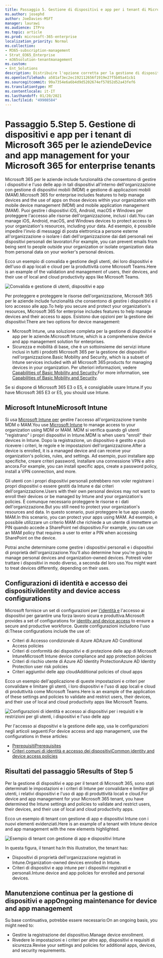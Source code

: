 ```yaml
---
title: Passaggio 5. Gestione di dispositivi e app per i tenant di Microsoft 365 per le aziende
ms.author: josephd
author: JoeDavies-MSFT
manager: laurawi
ms.audience: ITPro
ms.topic: article
ms.prod: microsoft-365-enterprise
localization_priority: Normal
ms.collection:
- M365-subscription-management
- Strat_O365_Enterprise
- m365solution-tenantmanagement
ms.custom:
- Ent_Solutions
description: Distribuire l'opzione corretta per la gestione di dispositivi e app per i tenant di Microsoft 365.
ms.openlocfilehash: a581af3ec2ec192112656f1919e27f5b05a41cb1
ms.sourcegitcommit: 99a7354e6a6b4d9d5202674ef57852d52a43fef6
ms.translationtype: MT
ms.contentlocale: it-IT
ms.lasthandoff: 01/20/2021
ms.locfileid: "49908584"
---
```

# <a name="step-5-device-and-app-management-for-your-microsoft-365-for-enterprise-tenants"></a><span data-ttu-id="9f347-104">Passaggio 5.</span><span class="sxs-lookup"><span data-stu-id="9f347-104">Step 5.</span></span> <span data-ttu-id="9f347-105">Gestione di dispositivi e app per i tenant di Microsoft 365 per le aziende</span><span class="sxs-lookup"><span data-stu-id="9f347-105">Device and app management for your Microsoft 365 for enterprise tenants</span></span>

<span data-ttu-id="9f347-106">Microsoft 365 per le aziende include funzionalità che consentono di gestire i dispositivi e l'uso delle app in tali dispositivi all'interno dell'organizzazione con gestione di dispositivi mobili (MDM) e gestione di applicazioni mobili (MAM).</span><span class="sxs-lookup"><span data-stu-id="9f347-106">Microsoft 365 for enterprise includes features to help manage devices and the use of apps on those devices within your organization with mobile device management (MDM) and mobile application management (MAM).</span></span> <span data-ttu-id="9f347-107">Puoi gestire i dispositivi iOS, Android, macOS e Windows per proteggere l'accesso alle risorse dell'organizzazione, inclusi i dati.</span><span class="sxs-lookup"><span data-stu-id="9f347-107">You can manage iOS, Android, macOS, and Windows devices to protect access to your organization's resources, including your data.</span></span> <span data-ttu-id="9f347-108">Ad esempio, è possibile impedire l'invio di messaggi di posta elettronica a persone esterne all'organizzazione o isolare i dati dell'organizzazione dai dati personali nei dispositivi personali dei lavoratori.</span><span class="sxs-lookup"><span data-stu-id="9f347-108">For example, you can prevent emails from being sent to people outside your organization or isolate organization data from personal data on your worker's personal devices.</span></span>

<span data-ttu-id="9f347-109">Ecco un esempio di convalida e gestione degli utenti, dei loro dispositivi e dell'uso di app locali e cloud per la produttività come Microsoft Teams.</span><span class="sxs-lookup"><span data-stu-id="9f347-109">Here is an example of the validation and management of users, their devices, and their use of local and cloud productivity apps like Microsoft Teams.</span></span>

![Convalida e gestione di utenti, dispositivi e app](../media/tenant-management-overview/tenant-management-device-app-mgmt.png)

<span data-ttu-id="9f347-111">Per proteggere e proteggere le risorse dell'organizzazione, Microsoft 365 per le aziende include funzionalità che consentono di gestire i dispositivi e il loro accesso alle app.</span><span class="sxs-lookup"><span data-stu-id="9f347-111">To help you secure and protect your organization's resources, Microsoft 365 for enterprise includes features to help manage devices and their access to apps.</span></span> <span data-ttu-id="9f347-112">Esistono due opzioni per la gestione dei dispositivi:</span><span class="sxs-lookup"><span data-stu-id="9f347-112">There are two options for device management:</span></span>

- <span data-ttu-id="9f347-113">Microsoft Intune, una soluzione completa per la gestione di dispositivi e app per le aziende.</span><span class="sxs-lookup"><span data-stu-id="9f347-113">Microsoft Intune, which is a comprehensive device and app management solution for enterprises.</span></span>
- <span data-ttu-id="9f347-114">Sicurezza e mobilità di base, che è un sottoinsieme dei servizi intune inclusi in tutti i prodotti Microsoft 365 per la gestione dei dispositivi nell'organizzazione.</span><span class="sxs-lookup"><span data-stu-id="9f347-114">Basic Mobility and Security, which is a subset of Intune services included with all Microsoft 365 products for managing devices in your organization.</span></span> <span data-ttu-id="9f347-115">Per ulteriori informazioni, vedere [Capabilities of Basic Mobility and Security.](https://docs.microsoft.com/microsoft-365/admin/basic-mobility-security/capabilities)</span><span class="sxs-lookup"><span data-stu-id="9f347-115">For more information, see [Capabilities of Basic Mobility and Security](https://docs.microsoft.com/microsoft-365/admin/basic-mobility-security/capabilities).</span></span>

<span data-ttu-id="9f347-116">Se si dispone di Microsoft 365 E3 o E5, è consigliabile usare Intune.</span><span class="sxs-lookup"><span data-stu-id="9f347-116">If you have Microsoft 365 E3 or E5, you should use Intune.</span></span>

## <a name="microsoft-intune"></a><span data-ttu-id="9f347-117">Microsoft Intune</span><span class="sxs-lookup"><span data-stu-id="9f347-117">Microsoft Intune</span></span>

<span data-ttu-id="9f347-118">Si usa [Microsoft Intune per](https://docs.microsoft.com/mem/intune/fundamentals/planning-guide) gestire l'accesso all'organizzazione tramite MDM o MAM.</span><span class="sxs-lookup"><span data-stu-id="9f347-118">You use [Microsoft Intune](https://docs.microsoft.com/mem/intune/fundamentals/planning-guide) to manage access to your organization using MDM or MAM.</span></span> <span data-ttu-id="9f347-119">MDM si verifica quando gli utenti "registrano" i propri dispositivi in Intune.</span><span class="sxs-lookup"><span data-stu-id="9f347-119">MDM is when users "enroll" their devices in Intune.</span></span> <span data-ttu-id="9f347-120">Dopo la registrazione, un dispositivo è gestito e può ricevere i criteri, le regole e le impostazioni dell'organizzazione.</span><span class="sxs-lookup"><span data-stu-id="9f347-120">After a device is enrolled, it is a managed device and can receive your organization's  policies, rules, and settings.</span></span> <span data-ttu-id="9f347-121">Ad esempio, puoi installare app specifiche, creare criteri password, installare una connessione VPN e altro ancora.</span><span class="sxs-lookup"><span data-stu-id="9f347-121">For example, you can install specific apps, create a password policy, install a VPN connection, and more.</span></span>

<span data-ttu-id="9f347-122">Gli utenti con i propri dispositivi personali potrebbero non voler registrare i propri dispositivi o essere gestiti da Intune e dai criteri dell'organizzazione.</span><span class="sxs-lookup"><span data-stu-id="9f347-122">Users with their own personal devices may not want to enroll their devices or be managed by Intune and your organization's policies.</span></span> <span data-ttu-id="9f347-123">È comunque necessario proteggere le risorse e i dati dell'organizzazione.</span><span class="sxs-lookup"><span data-stu-id="9f347-123">But you still need to protect your organization's resources and data.</span></span> <span data-ttu-id="9f347-124">In questo scenario, puoi proteggere le tue app usando MAM.</span><span class="sxs-lookup"><span data-stu-id="9f347-124">In this scenario, you can protect your apps using MAM.</span></span> <span data-ttu-id="9f347-125">Ad esempio, è possibile utilizzare un criterio MAM che richiede a un utente di immettere un PIN quando accede a SharePoint nel dispositivo.</span><span class="sxs-lookup"><span data-stu-id="9f347-125">For example, you can use an MAM policy that requires a user to enter a PIN when accessing SharePoint on the device.</span></span>

<span data-ttu-id="9f347-126">Potrai anche determinare come gestire i dispositivi personali e i dispositivi di proprietà dell'organizzazione.</span><span class="sxs-lookup"><span data-stu-id="9f347-126">You'll also determine how you're going to manage personal devices and organization-owned devices.</span></span> <span data-ttu-id="9f347-127">Potresti voler trattare i dispositivi in modo diverso, a seconda del loro uso.</span><span class="sxs-lookup"><span data-stu-id="9f347-127">You might want to treat devices differently, depending on their uses.</span></span>

## <a name="identity-and-device-access-configurations"></a><span data-ttu-id="9f347-128">Configurazioni di identità e accesso dei dispositivi</span><span class="sxs-lookup"><span data-stu-id="9f347-128">Identity and device access configurations</span></span>

<span data-ttu-id="9f347-129">Microsoft fornisce un set di configurazioni per [l'identità e](../security/office-365-security/microsoft-365-policies-configurations.md) l'accesso ai dispositivi per garantire una forza lavoro sicura e produttiva.</span><span class="sxs-lookup"><span data-stu-id="9f347-129">Microsoft provides a set of configurations for [identity and device access](../security/office-365-security/microsoft-365-policies-configurations.md) to ensure a secure and productive workforce.</span></span> <span data-ttu-id="9f347-130">Queste configurazioni includono l'uso di:</span><span class="sxs-lookup"><span data-stu-id="9f347-130">These configurations include the use of:</span></span>

- <span data-ttu-id="9f347-131">Criteri di Accesso condizionale di Azure AD</span><span class="sxs-lookup"><span data-stu-id="9f347-131">Azure AD Conditional Access policies</span></span>
- <span data-ttu-id="9f347-132">Criteri di conformità dei dispositivi e di protezione delle app di Microsoft Intune</span><span class="sxs-lookup"><span data-stu-id="9f347-132">Microsoft Intune device compliance and app protection policies</span></span>
- <span data-ttu-id="9f347-133">Criteri di rischio utente di Azure AD Identity Protection</span><span class="sxs-lookup"><span data-stu-id="9f347-133">Azure AD Identity Protection user risk policies</span></span>
- <span data-ttu-id="9f347-134">Criteri aggiuntivi delle app cloud</span><span class="sxs-lookup"><span data-stu-id="9f347-134">Additional policies of cloud apps</span></span>

<span data-ttu-id="9f347-135">Ecco un esempio dell'applicazione di queste impostazioni e criteri per convalidare e limitare gli utenti, i loro dispositivi e l'uso di app locali e cloud di produttività come Microsoft Teams.</span><span class="sxs-lookup"><span data-stu-id="9f347-135">Here is an example of the application of these settings and policies to validate and restrict users, their devices, and their use of local and cloud productivity apps like Microsoft Teams.</span></span>

![Configurazioni di identità e accesso ai dispositivi per i requisiti e le restrizioni per gli utenti, i dispositivi e l'uso delle app](../media/tenant-management-overview/tenant-management-device-app-mgmt-golden-config.png)

<span data-ttu-id="9f347-137">Per l'accesso ai dispositivi e la gestione delle app, usa le configurazioni negli articoli seguenti:</span><span class="sxs-lookup"><span data-stu-id="9f347-137">For device access and app management, use the configurations in these articles:</span></span>

- [<span data-ttu-id="9f347-138">Prerequisiti</span><span class="sxs-lookup"><span data-stu-id="9f347-138">Prerequisites</span></span>](../security/office-365-security/identity-access-prerequisites.md)
- [<span data-ttu-id="9f347-139">Criteri comuni di identità e accesso dei dispositivi</span><span class="sxs-lookup"><span data-stu-id="9f347-139">Common identity and device access policies</span></span>](../security/office-365-security/identity-access-policies.md)

## <a name="results-of-step-5"></a><span data-ttu-id="9f347-140">Risultati del passaggio 5</span><span class="sxs-lookup"><span data-stu-id="9f347-140">Results of Step 5</span></span>

<span data-ttu-id="9f347-141">Per la gestione di dispositivi e app per il tenant di Microsoft 365, sono stati determinati le impostazioni e i criteri di Intune per convalidare e limitare gli utenti, i relativi dispositivi e l'uso di app di produttività locali e cloud.</span><span class="sxs-lookup"><span data-stu-id="9f347-141">For device and app management for your Microsoft 365 tenant, you have determined the Intune settings and policies to validate and restrict users, their devices, and their use of local and cloud productivity apps.</span></span>

<span data-ttu-id="9f347-142">Ecco un esempio di tenant con gestione di app e dispositivi Intune con i nuovi elementi evidenziati.</span><span class="sxs-lookup"><span data-stu-id="9f347-142">Here is an example of a tenant with Intune device and app management with the new elements highlighted.</span></span>

![Esempio di tenant con gestione di app e dispositivi Intune](../media/tenant-management-overview/tenant-management-tenant-build-step5.png)

<span data-ttu-id="9f347-144">In questa figura, il tenant ha:</span><span class="sxs-lookup"><span data-stu-id="9f347-144">In this illustration, the tenant has:</span></span>

- <span data-ttu-id="9f347-145">Dispositivi di proprietà dell'organizzazione registrati in Intune.</span><span class="sxs-lookup"><span data-stu-id="9f347-145">Organization-owned devices enrolled in Intune.</span></span>
- <span data-ttu-id="9f347-146">Criteri di dispositivi e app intune per i dispositivi registrati e personali.</span><span class="sxs-lookup"><span data-stu-id="9f347-146">Intune device and app policies for enrolled and personal devices.</span></span>

## <a name="ongoing-maintenance-for-device-and-app-management"></a><span data-ttu-id="9f347-147">Manutenzione continua per la gestione di dispositivi e app</span><span class="sxs-lookup"><span data-stu-id="9f347-147">Ongoing maintenance for device and app management</span></span>

<span data-ttu-id="9f347-148">Su base continuativa, potrebbe essere necessario:</span><span class="sxs-lookup"><span data-stu-id="9f347-148">On an ongoing basis, you might need to:</span></span> 

- <span data-ttu-id="9f347-149">Gestire la registrazione del dispositivo.</span><span class="sxs-lookup"><span data-stu-id="9f347-149">Manage device enrollment.</span></span>
- <span data-ttu-id="9f347-150">Rivedere le impostazioni e i criteri per altre app, dispositivi e requisiti di sicurezza.</span><span class="sxs-lookup"><span data-stu-id="9f347-150">Revise your settings and policies for additional apps, devices, and security requirements.</span></span>
